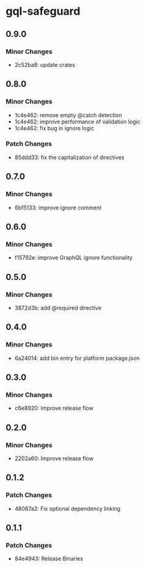 # gql-safeguard

## 0.9.0

### Minor Changes

- 2c52ba8: update crates

## 0.8.0

### Minor Changes

- 1c4e462: remove empty @catch detection
- 1c4e462: improve performance of validation logic
- 1c4e462: fix bug in ignore logic

### Patch Changes

- 85ddd33: fix the capitalization of directives

## 0.7.0

### Minor Changes

- 6b15133: improve ignore comment

## 0.6.0

### Minor Changes

- f15792e: improve GraphQL ignore functionality

## 0.5.0

### Minor Changes

- 3872d3b: add @required directive

## 0.4.0

### Minor Changes

- 6a24014: add bin entry for platform package.json

## 0.3.0

### Minor Changes

- c6e8920: Improve release flow

## 0.2.0

### Minor Changes

- 2202a60: Improve release flow

## 0.1.2

### Patch Changes

- 48087a2: Fix optional dependency linking

## 0.1.1

### Patch Changes

- 84e4943: Release Binaries

